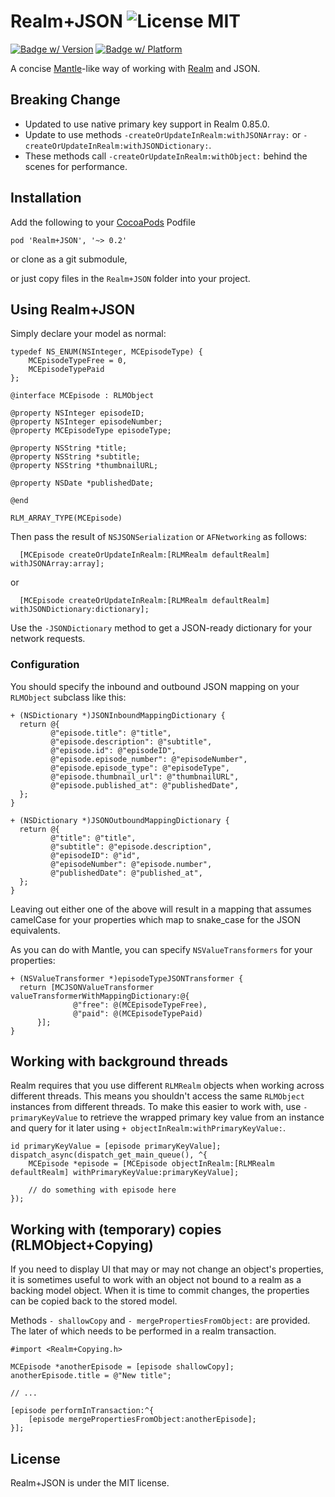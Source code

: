 Realm+JSON ![License MIT](https://go-shields.herokuapp.com/license-MIT-blue.png)
==========

[![Badge w/ Version](https://cocoapod-badges.herokuapp.com/v/Realm+JSON/badge.png)](https://github.com/matthewcheok/Realm-JSON)
[![Badge w/ Platform](https://cocoapod-badges.herokuapp.com/p/Realm+JSON/badge.svg)](https://github.com/matthewcheok/Realm-JSON)

A concise [Mantle](https://github.com/Mantle/Mantle)-like way of working with [Realm](https://github.com/realm/realm-cocoa) and JSON.

## Breaking Change

- Updated to use native primary key support in Realm 0.85.0.
- Update to use methods `-createOrUpdateInRealm:withJSONArray:` or `-createOrUpdateInRealm:withJSONDictionary:`.
- These methods call `-createOrUpdateInRealm:withObject:` behind the scenes for performance.

## Installation

Add the following to your [CocoaPods](http://cocoapods.org/) Podfile

    pod 'Realm+JSON', '~> 0.2'

or clone as a git submodule,

or just copy files in the ```Realm+JSON``` folder into your project.

## Using Realm+JSON

Simply declare your model as normal:

    typedef NS_ENUM(NSInteger, MCEpisodeType) {
        MCEpisodeTypeFree = 0,
        MCEpisodeTypePaid
    };

    @interface MCEpisode : RLMObject

    @property NSInteger episodeID;
    @property NSInteger episodeNumber;
    @property MCEpisodeType episodeType;

    @property NSString *title;
    @property NSString *subtitle;
    @property NSString *thumbnailURL;

    @property NSDate *publishedDate;

    @end

    RLM_ARRAY_TYPE(MCEpisode)

Then pass the result of `NSJSONSerialization` or `AFNetworking` as follows:

      [MCEpisode createOrUpdateInRealm:[RLMRealm defaultRealm] withJSONArray:array];

or

      [MCEpisode createOrUpdateInRealm:[RLMRealm defaultRealm] withJSONDictionary:dictionary];

Use the `-JSONDictionary` method to get a JSON-ready dictionary for your network requests.

### Configuration

You should specify the inbound and outbound JSON mapping on your `RLMObject` subclass like this:

    + (NSDictionary *)JSONInboundMappingDictionary {
      return @{
             @"episode.title": @"title",
             @"episode.description": @"subtitle",
             @"episode.id": @"episodeID",
             @"episode.episode_number": @"episodeNumber",
             @"episode.episode_type": @"episodeType",
             @"episode.thumbnail_url": @"thumbnailURL",
             @"episode.published_at": @"publishedDate",
      };
    }

    + (NSDictionary *)JSONOutboundMappingDictionary {
      return @{
             @"title": @"title",
             @"subtitle": @"episode.description",
             @"episodeID": @"id",
             @"episodeNumber": @"episode.number",
             @"publishedDate": @"published_at",
      };
    }

Leaving out either one of the above will result in a mapping that assumes camelCase for your properties which map to snake_case for the JSON equivalents.

As you can do with Mantle, you can specify `NSValueTransformers` for your properties:

    + (NSValueTransformer *)episodeTypeJSONTransformer {
      return [MCJSONValueTransformer valueTransformerWithMappingDictionary:@{
                  @"free": @(MCEpisodeTypeFree),
                  @"paid": @(MCEpisodeTypePaid)
          }];
    }

## Working with background threads

Realm requires that you use different `RLMRealm` objects when working across different threads. This means you shouldn't access the same `RLMObject` instances from different threads. To make this easier to work with, use `- primaryKeyValue` to retrieve the wrapped primary key value from an instance and query for it later using `+ objectInRealm:withPrimaryKeyValue:`.

    id primaryKeyValue = [episode primaryKeyValue];
    dispatch_async(dispatch_get_main_queue(), ^{
        MCEpisode *episode = [MCEpisode objectInRealm:[RLMRealm defaultRealm] withPrimaryKeyValue:primaryKeyValue];

        // do something with episode here
    });


## Working with (temporary) copies (RLMObject+Copying)

If you need to display UI that may or may not change an object's properties, it is sometimes useful to work with an object not bound to a realm as a backing model object. When it is time to commit changes, the properties can be copied back to the stored model.

Methods `- shallowCopy` and `- mergePropertiesFromObject:` are provided. The later of which needs to be performed in a realm transaction.

    #import <Realm+Copying.h>

    MCEpisode *anotherEpisode = [episode shallowCopy];
    anotherEpisode.title = @"New title";

    // ...

    [episode performInTransaction:^{
        [episode mergePropertiesFromObject:anotherEpisode];
    }];


## License

Realm+JSON is under the MIT license.
